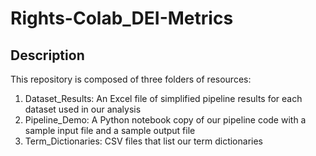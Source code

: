 # Rights-Colab_DEI-Metrics

## Description
This repository is composed of three folders of resources: 
1) Dataset_Results: An Excel file of simplified pipeline results for each dataset used in our analysis 
2) Pipeline_Demo: A Python notebook copy of our pipeline code with a sample input file and a sample output file 
3) Term_Dictionaries: CSV files that list our term dictionaries
